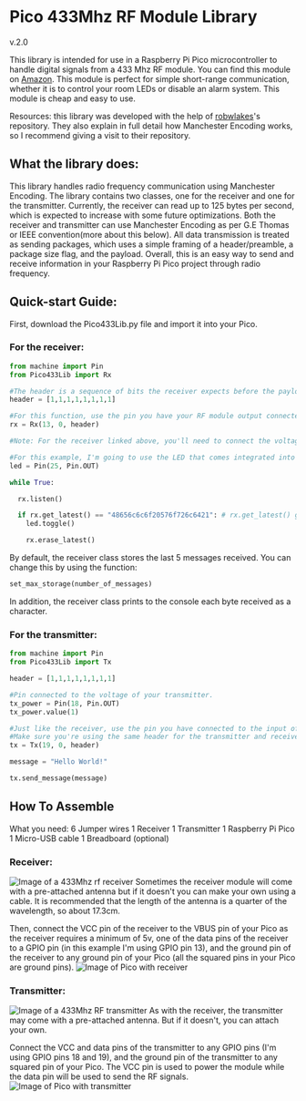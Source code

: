 # Pico 433Mhz RF Module Library
v.2.0

This library is intended for use in a Raspberry Pi Pico microcontroller to handle digital signals from a 433 Mhz RF module. You can find this module on [Amazon](https://www.amazon.com/HiLetgo-Wireless-Transmitter-Receiver-Raspberry/dp/B01DKC2EY4/ref=sr_1_3?dib=eyJ2IjoiMSJ9.tNlJbSBQOEL92GF5uwdw_3SL16TQy5q53ghPMyP1cHEsrLxGHSv_Hrk051zSYoIKOV3SQOxT8WlPG1fWqBXTT2qJziGxOrVbRX8AA7w0lYnlZSmpK8G69bdIipY7qC98s63Tp4Auc2GXPUjxvkEA17zSVrBe0Hu2DsSEkeMOCp1ocImWadqcHmnRnU0TwXfq4_TeJ5_5FVu8ZNVvSN_ARLaKOvYZicok_mjMqcb6nTQ.SDqOOcts__5t69TnLcj5LbM_DOp22w5x4iSZq723qCQ&dib_tag=se&keywords=433mhz+receiver&qid=1710655441&sr=8-3). This module is perfect for simple short-range communication, whether it is to control your room LEDs or disable an alarm system. This module is cheap and easy to use. 

Resources: this library was developed with the help of [robwlakes](https://github.com/robwlakes/ArduinoWeatherOS)'s repository. They also explain in full detail how Manchester Encoding works, so I recommend giving a visit to their repository. 

## What the library does: 

This library handles radio frequency communication using Manchester Encoding. The library contains two classes, one for the receiver and one for the transmitter. Currently, the receiver can read up to 125 bytes per second, which is expected to increase with some future optimizations. Both the receiver and transmitter can use Manchester Encoding as per G.E Thomas or IEEE convention(more about this below). All data transmission is treated as sending packages, which uses a simple framing of a header/preamble, a package size flag, and the payload. Overall, this is an easy way to send and receive information in your Raspberry Pi Pico project through radio frequency. 

## Quick-start Guide:
First, download the Pico433Lib.py file and import it into your Pico.

### For the receiver: 
```python
from machine import Pin
from Pico433Lib import Rx

#The header is a sequence of bits the receiver expects before the payload. You can make the header any binary sequence as long as it starts with a one. I recommend keeping it at least 6 bits long. 
header = [1,1,1,1,1,1,1,1]

#For this function, use the pin you have your RF module output connected to as the first argument, in this example I'm using GPIO pin 13. For the second argument, choose either 0 or 1 to use the original Manchester Encoding or as per IEEE convention(more about this below) respectively. For the third argument, use the header array.
rx = Rx(13, 0, header)

#Note: For the receiver linked above, you'll need to connect the voltage directly into the VSYS pin of your pico as it requires 5v. If you have a receiver that works with 3v then you can use any other GPIO pin. 

#For this example, I'm going to use the LED that comes integrated into your Raspberry Pi Pico
led = Pin(25, Pin.OUT)

while True:

  rx.listen()

  if rx.get_latest() == "48656c6c6f20576f726c6421": # rx.get_latest() gets the last message received, it is returned as a hexadecimal string. In this case, the string translates to "Hello World!"
    led.toggle()

    rx.erase_latest()

```

By default, the receiver class stores the last 5 messages received. You can change this by using the function:
```python 
set_max_storage(number_of_messages)
``` 

In addition, the receiver class prints to the console each byte received as a character. 

### For the transmitter:
```python
from machine import Pin
from Pico433Lib import Tx

header = [1,1,1,1,1,1,1,1]

#Pin connected to the voltage of your transmitter.
tx_power = Pin(18, Pin.OUT)
tx_power.value(1)

#Just like the receiver, use the pin you have connected to the input of your transmitter as the first argument. The second parameter is the type of encoding. The third parameter is for the header. 
#Make sure you're using the same header for the transmitter and receiver!
tx = Tx(19, 0, header)

message = "Hello World!"

tx.send_message(message)

```

## How To Assemble

What you need:
6 Jumper wires
1 Receiver
1 Transmitter
1 Raspberry Pi Pico
1 Micro-USB cable
1 Breadboard (optional)

### Receiver: 
![Image of a 433Mhz rf receiver](pics/rx)
Sometimes the receiver module will come with a pre-attached antenna but if it doesn't you can make your own using a cable. It is recommended that the length of the antenna is a quarter of the wavelength, so about 17.3cm. 

Then, connect the VCC pin of the receiver to the VBUS pin of your Pico as the receiver requires a minimum of 5v, one of the data pins of the receiver to a GPIO pin (in this example I'm using GPIO pin 13), and the ground pin of the receiver to any ground pin of your Pico (all the squared pins in your Pico are ground pins). 
![Image of Pico with receiver](pics/pico_with_rx)

### Transmitter:

![Image of a 433Mhz RF transmitter](pics/tx)
As with the receiver, the transmitter may come with a pre-attached antenna. But if it doesn't, you can attach your own. 

Connect the VCC and data pins of the transmitter to any GPIO pins (I'm using GPIO pins 18 and 19), and the ground pin of the transmitter to any squared pin of your Pico. The VCC pin is used to power the module while the data pin will be used to send the RF signals.
![Image of Pico with transmitter](pics/pico_with_tx)

